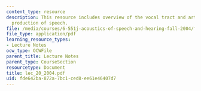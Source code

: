 ```yaml
---
content_type: resource
description: This resource includes overview of the vocal tract and articulators in
  production of speech.
file: /media/courses/6-551j-acoustics-of-speech-and-hearing-fall-2004/fde642ba872a7bc1ced8ee61e46407d7_lec_20_2004.pdf
file_type: application/pdf
learning_resource_types:
- Lecture Notes
ocw_type: OCWFile
parent_title: Lecture Notes
parent_type: CourseSection
resourcetype: Document
title: lec_20_2004.pdf
uid: fde642ba-872a-7bc1-ced8-ee61e46407d7
---
```

